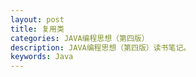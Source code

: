 ```yaml
---
layout: post
title: 复用类
categories: JAVA编程思想（第四版）
description: JAVA编程思想（第四版）读书笔记。
keywords: Java 
---
```


## 
